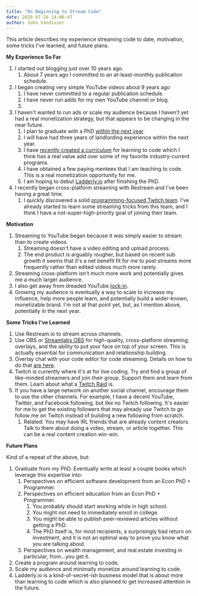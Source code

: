 ```yaml
---
title: "On Beginning to Stream Code"
date: 2020-07-26 14:06:47
author: John Vandivier
---
```




<!-- wp:paragraph -->
<p>This article describes my experience streaming code to date, motivation, some tricks I've learned, and future plans.</p>
<!-- /wp:paragraph -->

<!-- wp:paragraph -->
<p><strong>My Experience So Far</strong></p>
<!-- /wp:paragraph -->

<!-- wp:list {\"ordered\":true} -->
<ol><li>I started out blogging just over 10 years ago.<ol><li>About 7 years ago I committed to an at-least-monthly publication schedule.</li></ol></li><li>I began creating very simple YouTube videos about 9 years ago<ol><li>I have never committed to a regular publication schedule.</li><li>I have never run adds for my own YouTube channel or blog.</li><li></li></ol></li><li>I haven't wanted to run ads or scale my audience because I haven't yet had a real monetization strategy, but that appears to be changing in the near future.<ol><li>I plan to graduate with a PhD <a href=\"https://www.afterecon.com/economics-and-finance/a-dissertation-update/\">within the next year</a>.</li><li>I will have had three years of landlording experience within the next year.</li><li>I have <a href=\"https://www.afterecon.com/programming/an-8-week-coding-curriculum/\">recently created a curriculum</a> for learning to code which I think has a real value add over some of my favorite industry-current programs.</li><li>I have obtained a few paying mentees that I am teaching to code. This is a real monetization opportunity for me.</li><li>I am hoping to debut <a href=\"http://ladderly.io/\">Ladderly.io</a> after finishing the PhD.</li></ol></li><li>I recently began cross-platform streaming with Restream and I've been having a great time.<ol><li>I quickly discovered a solid <a href=\"https://github.com/livecoders/home\">programming-focused Twitch team</a>. I've already started to learn some streaming tricks from this team, and I think I have a not-super-high-priority goal of joining their team.</li></ol></li></ol>
<!-- /wp:list -->

<!-- wp:paragraph -->
<p><strong>Motivation</strong></p>
<!-- /wp:paragraph -->

<!-- wp:list {\"ordered\":true} -->
<ol><li>Streaming to YouTube began because it was simply easier to stream than to create videos.<ol><li>Streaming doesn't have a video editing and upload process.</li><li>The end product is arguably rougher, but based on recent sub growth it seems that it's a net benefit fit for me to post streams more frequently rather than edited videos much more rarely.</li></ol></li><li>Streaming cross-platform isn't much more work and potentially gives me a much larger audience.</li><li>I also get away from dreaded YouTube <a href=\"https://www.afterecon.com/economics-and-finance/lock-effect/\">lock-in</a>.</li><li>Growing my audience is eventually a way to scale to increase my influence, help more people learn, and potentially build a wider-known, monetizable brand. I'm not at that point yet, but, as I mention above, potentially in the next year.</li></ol>
<!-- /wp:list -->

<!-- wp:paragraph -->
<p><strong>Some Tricks I've Learned</strong></p>
<!-- /wp:paragraph -->

<!-- wp:list {\"ordered\":true} -->
<ol><li>Use Restream.io to stream across channels.</li><li>Use OBS or <a href=\"https://streamlabs.com/streamlabs-obs/\">Streamlabs OBS</a> for high-quality, cross-platform streaming, overlays, and the ability to put your face on top of your screen. This is actually essential for communication and relationship building.</li><li>Overlay chat with your code editor for code streaming. Details on how to do that <a href=\"https://medium.com/@suzhinton/customizing-your-livestream-chat-widget-2ff9de49e83f\">are here</a>.</li><li>Twitch is currently where it's at for live coding. Try and find a group of like-minded streamers and join their group. Support them and learn from them. Learn about what a <a href=\"https://clutch.win/blog/twitch-raids-what-they-are-and-how-to-do-them/\">Twitch Raid</a> is.</li><li>If you have a large network on another social channel, encourage them to use the other channels. For example, I have a decent YouTube, Twitter, and Facebook following, but like no Twitch following. It's easier for me to get the existing followers that may already use Twitch to go follow me on Twitch instead of building a new following from scratch.<ol><li>Related: You may have IRL friends that are already content creators. Talk to them about doing a video, stream, or article together. This can be a real content creation win-win.</li></ol></li></ol>
<!-- /wp:list -->

<!-- wp:paragraph -->
<p><strong>Future Plans</strong></p>
<!-- /wp:paragraph -->

<!-- wp:paragraph -->
<p>Kind of a repeat of the above, but:</p>
<!-- /wp:paragraph -->

<!-- wp:list {\"ordered\":true} -->
<ol><li>Graduate from my PhD. Eventually write at least a couple books which leverage this expertise into:<ol><li>Perspectives on efficient software development from an Econ PhD + Programmer.</li><li>Perspectives on efficient education from an Econ PhD + Programmer.<ol><li>You probably should start working while in high school.</li><li>You might not need to immediately enroll in college.</li><li>You might be able to publish peer-reviewed articles without getting a PhD.</li><li>The PhD itself is, for most recipients, a surprisingly bad return on investment, and it is not an optimal way to prove you know what you are talking about.</li></ol></li><li>Perspectives on wealth management, and real estate investing in particular, from...you get it.</li></ol></li><li>Create a program around learning to code.</li><li>Scale my audience and minimally monetize around learning to code.</li><li>Ladderly.io is a kind-of-secret-ish business model that is about more than learning to code which is also planned to get increased attention in the future.</li></ol>
<!-- /wp:list -->